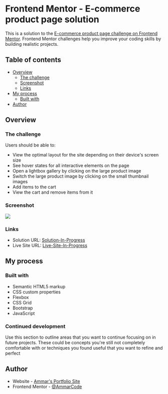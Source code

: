 # Frontend Mentor - E-commerce product page solution

This is a solution to the [E-commerce product page challenge on Frontend Mentor](https://www.frontendmentor.io/challenges/ecommerce-product-page-UPsZ9MJp6). Frontend Mentor challenges help you improve your coding skills by building realistic projects.

## Table of contents

- [Overview](#overview)
  - [The challenge](#the-challenge)
  - [Screenshot](#screenshot)
  - [Links](#links)
- [My process](#my-process)
  - [Built with](#built-with)
- [Author](#author)

## Overview

### The challenge

Users should be able to:

- View the optimal layout for the site depending on their device's screen size
- See hover states for all interactive elements on the page
- Open a lightbox gallery by clicking on the large product image
- Switch the large product image by clicking on the small thumbnail images
- Add items to the cart
- View the cart and remove items from it

### Screenshot

![](./screenshot.jpg)

### Links

- Solution URL: [Solution-In-Progress](https://github.com/AmmarCode/E-commerce-product-page)
- Live Site URL: [Live-Site-In-Progress](https://ammarcode.github.io/E-commerce-product-page/)

## My process

### Built with

- Semantic HTML5 markup
- CSS custom properties
- Flexbox
- CSS Grid
- Bootstrap
- JavaScript

### Continued development

Use this section to outline areas that you want to continue focusing on in future projects. These could be concepts you're still not completely comfortable with or techniques you found useful that you want to refine and perfect

## Author

- Website - [Ammar's Portfolio Site](https://ammarcode.github.io/Portfolio/)
- Frontend Mentor - [@AmmarCode](https://www.frontendmentor.io/profile/AmmarCode)

